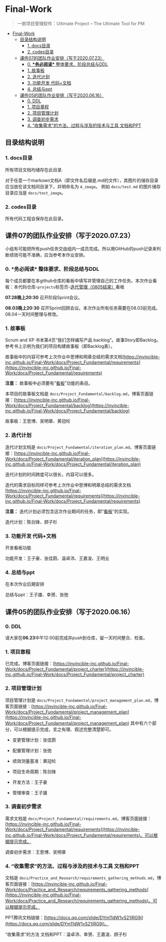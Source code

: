 # Final-Work
> 一款项目管理软件：Ultimate Project – The Ultimate Tool for PM

- [Final-Work](#final-work)
  - [目录结构说明](#目录结构说明)
    - [1. docs目录](#1-docs目录)
    - [2. codes目录](#2-codes目录)
  - [课件07的团队作业安排（写于2020.07.23）](#课件07的团队作业安排写于20200723)
    - [0. **\*务必阅读\*** 整体要求、阶段总结与DDL](#0-务必阅读-整体要求阶段总结与ddl)
    - [1. 故事板](#1-故事板)
    - [2. 迭代计划](#2-迭代计划)
    - [3. 功能开发 代码+文档](#3-功能开发-代码文档)
    - [4. 总结与ppt](#4-总结与ppt)
  - [课件05的团队作业安排（写于2020.06.16）](#课件05的团队作业安排写于20200616)
    - [0. DDL](#0-ddl)
    - [1. 项目章程](#1-项目章程)
    - [2. 项目管理计划](#2-项目管理计划)
    - [3. 调查初步需求](#3-调查初步需求)
    - [4. “收集需求”的方法、过程与涉及的技术与工具 文档和PPT](#4-收集需求的方法过程与涉及的技术与工具-文档和ppt)





## 目录结构说明
### 1. docs目录
所有项目文档均储存在此目录.

对于任意一个markown文档A（即文件名后缀是.md的文件），其图片的储存目录应当放在该文档同目录下，并明命名为 `A_image`。 例如 `docs/test.md` 的图片储存目录应当是 `docs/test_image`。

### 2. codes目录
所有代码工程会保存在此目录。


## 课件07的团队作业安排（写于2020.07.23）

小组有可能把所有push任务交由组内一成员完成。所以用GitHub的push记录来判断绩效可能不准确，应当参考本作业安排。

### 0. **\*务必阅读\*** 整体要求、阶段总结与DDL

每个成员都要在本github仓库的看板中填写并管理自己的工作任务。本次作业看板：本代码仓库-`projects`标签页-[迭代管理（0805结束）](https://github.com/Invincible-Inc/Final-Work/projects/3)看板

**07.28晚上20:30** 召开阶段Sprint会议。

**08.03晚上20:30** 召开Sprint回顾会议。本次作业所有任务需要在08.03前完成。08.04一天时间整理与修改。

### 1. 故事板
Scrum and XP 书本第4页“我们怎样编写产品 backlog”。故事Story即Backlog。参考书上示例为我们的项目构建故事板（即Backlog表）。

故事板中的内容可参考上次作业中思博和明章总结的需求文档[https://invincible-inc.github.io/Final-Work/docs/Project_Fundamental/requirements](https://invincible-inc.github.io/Final-Work/docs/Project_Fundamental/requirements)

**注意：** 故事板中必须要有“[看板](https://invincible-inc.github.io/Final-Work/docs/Project_Fundamental/requirements#%E5%8A%9F%E8%83%BD3%E7%9C%8B%E6%9D%BF)”功能的条目。

本项目的故事板文档是 `docs/Project_Fundamental/backlog.md`，博客页面链接：[https://invincible-inc.github.io/Final-Work/docs/Project_Fundamental/backlog](https://invincible-inc.github.io/Final-Work/docs/Project_Fundamental/backlog)

故事板：王思博、吴明章、黄冠纶

### 2. 迭代计划
迭代计划文档是 `docs/Project_Fundamental/iteration_plan.md`，博客页面链接：[https://invincible-inc.github.io/Final-Work/docs/Project_Fundamental/iteration_plan](https://invincible-inc.github.io/Final-Work/docs/Project_Fundamental/iteration_plan)

迭代计划的时间跨度可以很长，内容可以很多。

迭代的需求目标同样可参考上次作业中思博和明章总结的需求文档[https://invincible-inc.github.io/Final-Work/docs/Project_Fundamental/requirements](https://invincible-inc.github.io/Final-Work/docs/Project_Fundamental/requirements)

**注意：** 迭代计划必须包含这次作业期间的任务，即“[看板](https://invincible-inc.github.io/Final-Work/docs/Project_Fundamental/requirements#%E5%8A%9F%E8%83%BD3%E7%9C%8B%E6%9D%BF)”的实现。

迭代计划：陈剑锋、顾子杉

### 3. 功能开发 代码+文档

开发看板功能

功能开发：王子豪、张佳蔚、温卓沛、王嘉浚、王明业

### 4. 总结与ppt

在本次作业后期安排

总结与ppt：王子雄、幸赟、张弛

## 课件05的团队作业安排（写于2020.06.16）

### 0. DDL
请大家在**06.23**中午12:00前完成并push到仓库，留一天时间整合、检查。

### 1. 项目章程
已完成。博客页面链接：[https://invincible-inc.github.io/Final-Work/docs/Project_Fundamental/project_charter](https://invincible-inc.github.io/Final-Work/docs/Project_Fundamental/project_charter)

### 2. 项目管理计划
项目管理计划是 `docs/Project_Fundamental/project_management_plan.md`，博客页面链接：[https://invincible-inc.github.io/Final-Work/docs/Project_Fundamental/project_management_plan](https://invincible-inc.github.io/Final-Work/docs/Project_Fundamental/project_management_plan) 其中有六个部分，可以根据提示完成，言之有理、叙述完整清楚即可。

- 变更管理计划：张佳蔚

- 配置管理计划：张弛

- 绩效测量基准：黄冠纶

- 项目生命周期：陈剑锋

- 开发方法：王子豪

- 管理审查：王子雄

### 3. 调查初步需求
需求文档是 `docs/Project_Fundamental/requirements.md`，博客页面链接：[https://invincible-inc.github.io/Final-Work/docs/Project_Fundamental/requirements](https://invincible-inc.github.io/Final-Work/docs/Project_Fundamental/requirements)。可以根据提示完成。

调查初步需求：王思博、吴明章

### 4. “收集需求”的方法、过程与涉及的技术与工具 文档和PPT

文档是 `docs/Practice_and_Research/requirements_gathering_methods.md`，博客页面链接：[https://invincible-inc.github.io/Final-Work/docs/Practice_and_Research/requirements_gathering_methods](https://invincible-inc.github.io/Final-Work/docs/Practice_and_Research/requirements_gathering_methods)。可以根据提示完成。

PPT腾讯文档链接：[https://docs.qq.com/slide/DYm11dW1vS21iRG9j](https://docs.qq.com/slide/DYm11dW1vS21iRG9j)。

“收集需求”的方法 文档和PPT：温卓沛、幸赟、王嘉浚、顾子杉

